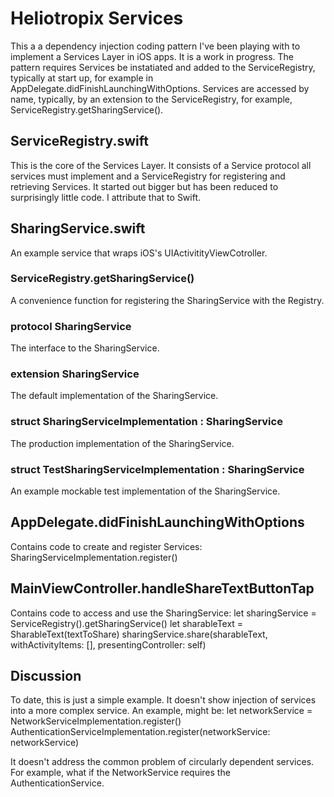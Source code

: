 # Heliotropix Services

This a a dependency injection coding pattern I've been playing with to implement a Services Layer in iOS apps.  It is a work in progress.
The pattern requires Services be instatiated and added to the ServiceRegistry, typically at start up, for example in AppDelegate.didFinishLaunchingWithOptions.
Services are accessed by name, typically, by an extension to the ServiceRegistry, for example, ServiceRegistry.getSharingService().

## ServiceRegistry.swift

This is the core of the Services Layer.  It consists of a Service protocol all services must implement and a ServiceRegistry for registering and retrieving Services.
It started out bigger but has been reduced to surprisingly little code.  I attribute that to Swift.

## SharingService.swift

An example service that wraps iOS's UIActivitityViewCotroller.

### ServiceRegistry.getSharingService()

A convenience function for registering the SharingService with the Registry.

### protocol SharingService

The interface to the SharingService.

### extension SharingService

The default implementation of the SharingService.

### struct SharingServiceImplementation : SharingService

The production implementation of the SharingService.

### struct TestSharingServiceImplementation : SharingService

An example mockable test implementation of the SharingService.

## AppDelegate.didFinishLaunchingWithOptions

Contains code to create and register Services:
			SharingServiceImplementation.register()

## MainViewController.handleShareTextButtonTap

Contains code to access and use the SharingService:
		let sharingService = ServiceRegistry().getSharingService()
		let sharableText = SharableText(textToShare)
		sharingService.share(sharableText, withActivityItems: [], presentingController: self)


## Discussion

To date, this is just a simple example.
It doesn't show injection of services into a more complex service.  An example, might be:
	let networkService = NetworkServiceImplementation.register()
	AuthenticationServiceImplementation.register(networkService: networkService)

It doesn't address the common problem of circularly dependent services.  For example, what if the NetworkService requires the AuthenticationService.

	
	
